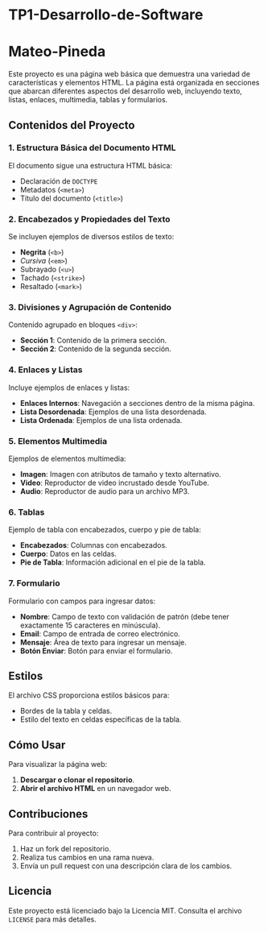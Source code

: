 # TP1-Desarrollo-de-Software
# Mateo-Pineda

Este proyecto es una página web básica que demuestra una variedad de características y elementos HTML. La página está organizada en secciones que abarcan diferentes aspectos del desarrollo web, incluyendo texto, listas, enlaces, multimedia, tablas y formularios.

## Contenidos del Proyecto

### 1. Estructura Básica del Documento HTML

El documento sigue una estructura HTML básica:
- Declaración de `DOCTYPE`
- Metadatos (`<meta>`)
- Título del documento (`<title>`)

### 2. Encabezados y Propiedades del Texto

Se incluyen ejemplos de diversos estilos de texto:
- **Negrita** (`<b>`)
- *Cursiva* (`<em>`)
- Subrayado (`<u>`)
- Tachado (`<strike>`)
- Resaltado (`<mark>`)

### 3. Divisiones y Agrupación de Contenido

Contenido agrupado en bloques `<div>`:
- **Sección 1**: Contenido de la primera sección.
- **Sección 2**: Contenido de la segunda sección.

### 4. Enlaces y Listas

Incluye ejemplos de enlaces y listas:
- **Enlaces Internos**: Navegación a secciones dentro de la misma página.
- **Lista Desordenada**: Ejemplos de una lista desordenada.
- **Lista Ordenada**: Ejemplos de una lista ordenada.

### 5. Elementos Multimedia

Ejemplos de elementos multimedia:
- **Imagen**: Imagen con atributos de tamaño y texto alternativo.
- **Video**: Reproductor de video incrustado desde YouTube.
- **Audio**: Reproductor de audio para un archivo MP3.

### 6. Tablas

Ejemplo de tabla con encabezados, cuerpo y pie de tabla:
- **Encabezados**: Columnas con encabezados.
- **Cuerpo**: Datos en las celdas.
- **Pie de Tabla**: Información adicional en el pie de la tabla.

### 7. Formulario

Formulario con campos para ingresar datos:
- **Nombre**: Campo de texto con validación de patrón (debe tener exactamente 15 caracteres en minúscula).
- **Email**: Campo de entrada de correo electrónico.
- **Mensaje**: Área de texto para ingresar un mensaje.
- **Botón Enviar**: Botón para enviar el formulario.

## Estilos

El archivo CSS proporciona estilos básicos para:
- Bordes de la tabla y celdas.
- Estilo del texto en celdas específicas de la tabla.

## Cómo Usar

Para visualizar la página web:
1. **Descargar o clonar el repositorio**.
2. **Abrir el archivo HTML** en un navegador web.

## Contribuciones

Para contribuir al proyecto:
1. Haz un fork del repositorio.
2. Realiza tus cambios en una rama nueva.
3. Envía un pull request con una descripción clara de los cambios.

## Licencia

Este proyecto está licenciado bajo la Licencia MIT. Consulta el archivo `LICENSE` para más detalles.

